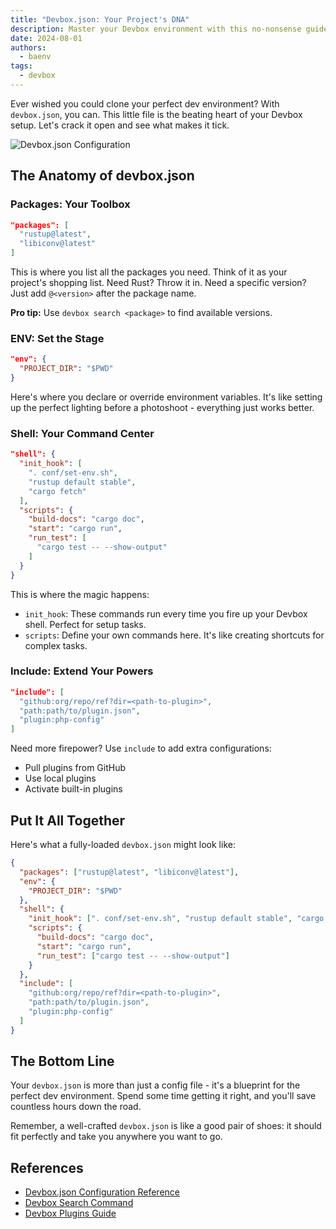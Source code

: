 ```yaml
---
title: "Devbox.json: Your Project's DNA"
description: Master your Devbox environment with this no-nonsense guide to devbox.json
date: 2024-08-01
authors:
  - baenv
tags:
  - devbox
---
```


Ever wished you could clone your perfect dev environment? With `devbox.json`, you can. This little file is the beating heart of your Devbox setup. Let's crack it open and see what makes it tick.

![Devbox.json Configuration](assets/config-ref.webp)

## The Anatomy of devbox.json

### Packages: Your Toolbox

```json
"packages": [
  "rustup@latest",
  "libiconv@latest"
]
```

This is where you list all the packages you need. Think of it as your project's shopping list. Need Rust? Throw it in. Need a specific version? Just add `@<version>` after the package name.

**Pro tip:** Use `devbox search <package>` to find available versions.

### ENV: Set the Stage

```json
"env": {
  "PROJECT_DIR": "$PWD"
}
```

Here's where you declare or override environment variables. It's like setting up the perfect lighting before a photoshoot - everything just works better.

### Shell: Your Command Center

```json
"shell": {
  "init_hook": [
    ". conf/set-env.sh",
    "rustup default stable",
    "cargo fetch"
  ],
  "scripts": {
    "build-docs": "cargo doc",
    "start": "cargo run",
    "run_test": [
      "cargo test -- --show-output"
    ]
  }
}
```

This is where the magic happens:

- `init_hook`: These commands run every time you fire up your Devbox shell. Perfect for setup tasks.
- `scripts`: Define your own commands here. It's like creating shortcuts for complex tasks.

### Include: Extend Your Powers

```json
"include": [
  "github:org/repo/ref?dir=<path-to-plugin>",
  "path:path/to/plugin.json",
  "plugin:php-config"
]
```

Need more firepower? Use `include` to add extra configurations:

- Pull plugins from GitHub
- Use local plugins
- Activate built-in plugins

## Put It All Together

Here's what a fully-loaded `devbox.json` might look like:

```json
{
  "packages": ["rustup@latest", "libiconv@latest"],
  "env": {
    "PROJECT_DIR": "$PWD"
  },
  "shell": {
    "init_hook": [". conf/set-env.sh", "rustup default stable", "cargo fetch"],
    "scripts": {
      "build-docs": "cargo doc",
      "start": "cargo run",
      "run_test": ["cargo test -- --show-output"]
    }
  },
  "include": [
    "github:org/repo/ref?dir=<path-to-plugin>",
    "path:path/to/plugin.json",
    "plugin:php-config"
  ]
}
```

## The Bottom Line

Your `devbox.json` is more than just a config file - it's a blueprint for the perfect dev environment. Spend some time getting it right, and you'll save countless hours down the road.

Remember, a well-crafted `devbox.json` is like a good pair of shoes: it should fit perfectly and take you anywhere you want to go.

## References

- [Devbox.json Configuration Reference](https://www.jetify.com/devbox/docs/configuration/)
- [Devbox Search Command](https://www.jetify.com/devbox/docs/cli_reference/devbox_search/)
- [Devbox Plugins Guide](https://www.jetify.com/devbox/docs/guides/plugins/)

